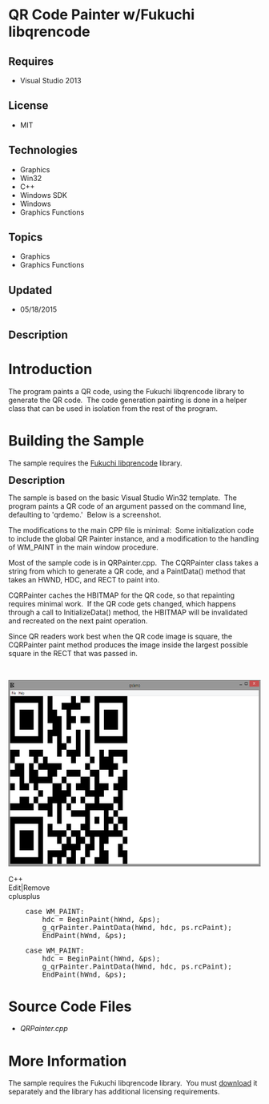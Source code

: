 # QR Code Painter w/Fukuchi libqrencode
## Requires
- Visual Studio 2013
## License
- MIT
## Technologies
- Graphics
- Win32
- C++
- Windows SDK
- Windows
- Graphics Functions
## Topics
- Graphics
- Graphics Functions
## Updated
- 05/18/2015
## Description

<h1>Introduction</h1>
<p>The program paints a QR code, using the Fukuchi libqrencode library to generate the QR code<em>.
</em>&nbsp;The code generation painting is done in a helper class that can be used in isolation from the rest of the program.</p>
<h1><span>Building the Sample</span></h1>
<p>The sample requires the <a href="https://fukuchi.org/works/qrencode/" target="_blank">
Fukuchi libqrencode</a> library. &nbsp;</p>
<p><span style="font-size:20px; font-weight:bold">Description</span></p>
<p>The sample is based on the basic Visual Studio Win32 template. &nbsp;The program paints a QR code of an argument passed on the command line, defaulting to 'qrdemo.' &nbsp;Below is a screenshot.</p>
<p>The modifications to the main CPP file is minimal: &nbsp;Some initialization code to include the global QR Painter instance, and a modification to the handling of WM_PAINT in the main window procedure.</p>
<p>Most of the sample code is in QRPainter.cpp. &nbsp;The CQRPainter class takes a string from which to generate a QR code, and a PaintData() method that takes an HWND, HDC, and RECT to paint into.&nbsp;</p>
<p>CQRPainter caches the HBITMAP for the QR code, so that repainting requires minimal work. &nbsp;If the QR code gets changed, which happens through a call to InitializeData() method, the HBITMAP will be invalidated and recreated on the next paint operation.</p>
<p>Since QR readers work best when the QR code image is square, the CQRPainter paint method produces the image inside the largest possible square in the RECT that was passed in.&nbsp;</p>
<p>&nbsp;</p>
<p><img id="137852" src="137852-qrdemoscreenshot.png" alt="" width="720" height="372"></p>
<div class="scriptcode">
<div class="pluginEditHolder" pluginCommand="mceScriptCode">
<div class="title"><span>C&#43;&#43;</span></div>
<div class="pluginLinkHolder"><span class="pluginEditHolderLink">Edit</span>|<span class="pluginRemoveHolderLink">Remove</span></div>
<span class="hidden">cplusplus</span>
<pre class="hidden">	case WM_PAINT:
		hdc = BeginPaint(hWnd, &amp;ps);
        g_qrPainter.PaintData(hWnd, hdc, ps.rcPaint);
		EndPaint(hWnd, &amp;ps);
</pre>
<div class="preview">
<pre class="cplusplus">&nbsp;&nbsp;&nbsp;&nbsp;<span class="cpp__keyword">case</span>&nbsp;WM_PAINT:&nbsp;
&nbsp;&nbsp;&nbsp;&nbsp;&nbsp;&nbsp;&nbsp;&nbsp;hdc&nbsp;=&nbsp;BeginPaint(hWnd,&nbsp;&amp;ps);&nbsp;
&nbsp;&nbsp;&nbsp;&nbsp;&nbsp;&nbsp;&nbsp;&nbsp;g_qrPainter.PaintData(hWnd,&nbsp;hdc,&nbsp;ps.rcPaint);&nbsp;
&nbsp;&nbsp;&nbsp;&nbsp;&nbsp;&nbsp;&nbsp;&nbsp;EndPaint(hWnd,&nbsp;&amp;ps);&nbsp;
</pre>
</div>
</div>
</div>
<h1><span>Source Code Files</span></h1>
<ul>
<li><em>QRPainter.cpp</em> </li></ul>
<h1>More Information</h1>
<p>The sample requires the Fukuchi libqrencode library. &nbsp;You must <a href="https://fukuchi.org/works/qrencode/">
download</a> it separately and the library has additional licensing requirements.</p>

